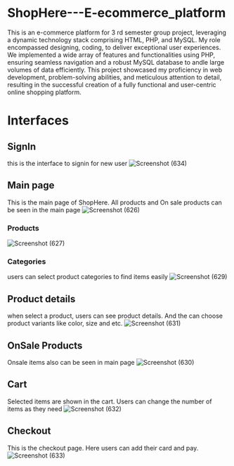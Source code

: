 # ShopHere---E-ecommerce_platform

This is an e-commerce platform for 3 rd semester group project, leveraging a dynamic technology stack comprising HTML, PHP, and MySQL. 
My role encompassed designing, coding, to deliver exceptional user experiences. 
We implemented a wide array of features and functionalities using PHP, ensuring seamless navigation and a robust MySQL database to andle large volumes of data efficiently. This project showcased my proficiency in web development, problem-solving abilities, and meticulous attention to detail, resulting in the successful creation of a fully functional and user-centric online shopping platform.

# Interfaces

## SignIn
this is the interface to signin for new user
![Screenshot (634)](https://github.com/ThejanB/ShopHere---E-ecommerce_platform/assets/92569392/0d489bfe-d95d-4e9b-bfa8-d239865fab7b)

## Main page
This is the main page of ShopHere. All products and On sale products can be seen in the main page
![Screenshot (626)](https://github.com/ThejanB/ShopHere---E-ecommerce_platform/assets/92569392/7e92bb79-f8f5-4bed-babb-e767e7343ae0)

### Products
![Screenshot (627)](https://github.com/ThejanB/ShopHere---E-ecommerce_platform/assets/92569392/d9b8490e-b451-4b8f-b8ac-a468a78d8d21)

### Categories
users can select product categories to find items easily 
![Screenshot (629)](https://github.com/ThejanB/ShopHere---E-ecommerce_platform/assets/92569392/61a5b7d9-71de-41e5-a726-5442a88798f6)

## Product details  
when select a product,  users can see product details. And the can choose product variants like color, size and etc.
![Screenshot (631)](https://github.com/ThejanB/ShopHere---E-ecommerce_platform/assets/92569392/d60ab2ff-4136-4236-905a-f85b40aeaafb)

## OnSale Products 
Onsale items also can be seen in main page 
![Screenshot (630)](https://github.com/ThejanB/ShopHere---E-ecommerce_platform/assets/92569392/f6f58f74-a1e8-46db-8b2e-acaa6f9280f9)

## Cart 
Selected items are shown in the cart. Users can change the number of items as they need
![Screenshot (632)](https://github.com/ThejanB/ShopHere---E-ecommerce_platform/assets/92569392/68fba85a-7e8d-464d-8aeb-5e119ed58353)

## Checkout 
This is the checkout page. Here users can add their card and pay.
![Screenshot (633)](https://github.com/ThejanB/ShopHere---E-ecommerce_platform/assets/92569392/3ea440a5-fb62-41d7-862d-be5a355a6968)

